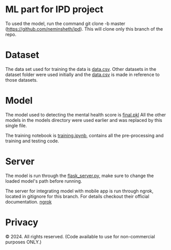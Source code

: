# ML part for IPD project

To used the model, run the command git clone -b master (https://github.com/neminsheth/ipd). This will clone only this branch of the repo.

# Dataset

The data set used for training the data is [data.csv](dataset/data.csv).
Other datasets in the dataset folder were used initially and the [data.csv](dataset/data.csv) is made in reference to those datasets.

# Model

The model used to detecting the mental health score is [final.pkl](models\final.pkl)
All the other models in the models directory were used earlier and was replaced by this single file.

The training notebook is [training.ipynb](training.ipynb), contains all the pre-processing and training and testing code.

# Server

The model is run through the [flask_server.py](flask_server.py), make sure to change the loaded model's path before running. 

The server for integrating model with mobile app is run through ngrok, located in gitignore for this branch.
For details checkout their official documentation. [ngrok](https://ngrok.com/docs)

# Privacy 
© 2024. All rights reserved. 
(Code available to use for non-commercial purposes ONLY.)

